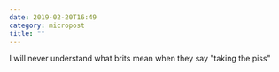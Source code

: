 ```yaml
---
date: 2019-02-20T16:49
category: micropost
title: ""
---
```


I will never understand what brits mean when they say "taking the piss"
